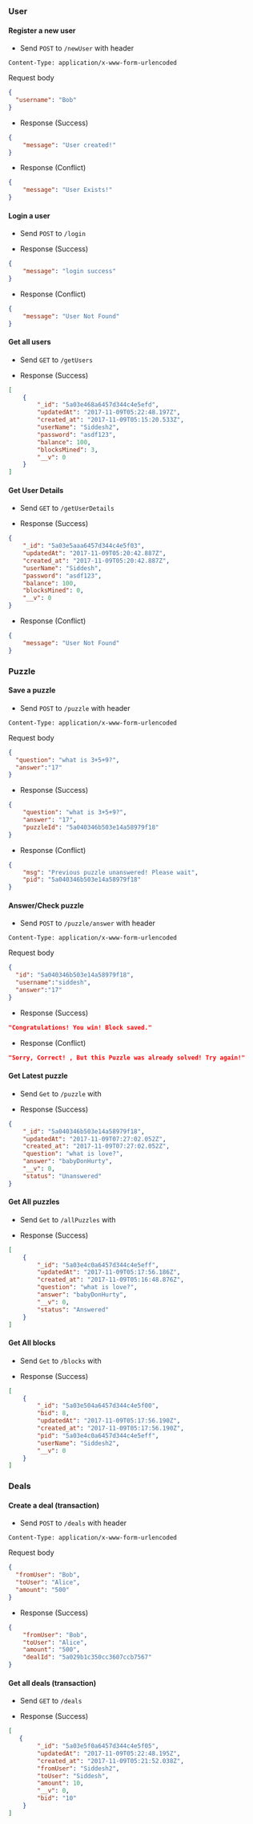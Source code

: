 ### User 

#### Register a new user 

* Send `POST` to `/newUser` with 
header
```
Content-Type: application/x-www-form-urlencoded
```
Request body 
```json
{
  "username": "Bob"
}
```

* Response (Success) 
```json
{
    "message": "User created!"
}
```
* Response (Conflict)
```json
{
    "message": "User Exists!"
}
```


#### Login a user

* Send `POST` to `/login` 

* Response (Success)
```json
{
    "message": "login success"
}
```
* Response (Conflict)
```json
{
    "message": "User Not Found"
}
```

#### Get all users

* Send `GET` to `/getUsers` 

* Response (Success)
```json
[
    {
        "_id": "5a03e468a6457d344c4e5efd",
        "updatedAt": "2017-11-09T05:22:48.197Z",
        "created_at": "2017-11-09T05:15:20.533Z",
        "userName": "Siddesh2",
        "password": "asdf123",
        "balance": 100,
        "blocksMined": 3,
        "__v": 0
    }
]
```
#### Get User Details

* Send `GET` to `/getUserDetails` 

* Response (Success)
```json
{
    "_id": "5a03e5aaa6457d344c4e5f03",
    "updatedAt": "2017-11-09T05:20:42.887Z",
    "created_at": "2017-11-09T05:20:42.887Z",
    "userName": "Siddesh",
    "password": "asdf123",
    "balance": 100,
    "blocksMined": 0,
    "__v": 0
}
```

* Response (Conflict)
```json
{
    "message": "User Not Found"
}
```


### Puzzle 

#### Save a puzzle 

* Send `POST` to `/puzzle` with 
header
```
Content-Type: application/x-www-form-urlencoded
```
Request body 
```json
{
  "question": "what is 3+5+9?",
  "answer":"17"
}
```

* Response (Success) 
```json
{
    "question": "what is 3+5+9?",
    "answer": "17",
    "puzzleId": "5a040346b503e14a58979f18"
}
```
* Response (Conflict)
```json
{
    "msg": "Previous puzzle unanswered! Please wait",
    "pid": "5a040346b503e14a58979f18"
}
```

#### Answer/Check puzzle 

* Send `POST` to `/puzzle/answer` with 
header
```
Content-Type: application/x-www-form-urlencoded
```
Request body 
```json
{
  "id": "5a040346b503e14a58979f18",
  "username":"siddesh",
  "answer":"17"
}
```

* Response (Success) 
```json
"Congratulations! You win! Block saved."
```
* Response (Conflict)
```json
"Sorry, Correct! , But this Puzzle was already solved! Try again!"
```


#### Get Latest puzzle 

* Send `Get` to `/puzzle` with 

* Response (Success) 
```json
{
    "_id": "5a040346b503e14a58979f18",
    "updatedAt": "2017-11-09T07:27:02.052Z",
    "created_at": "2017-11-09T07:27:02.052Z",
    "question": "what is love?",
    "answer": "babyDonHurty",
    "__v": 0,
    "status": "Unanswered"
}
```

#### Get All puzzles

* Send `Get` to `/allPuzzles` with 

* Response (Success) 
```json
[
    {
        "_id": "5a03e4c0a6457d344c4e5eff",
        "updatedAt": "2017-11-09T05:17:56.186Z",
        "created_at": "2017-11-09T05:16:48.876Z",
        "question": "what is love?",
        "answer": "babyDonHurty",
        "__v": 0,
        "status": "Answered"
    }
]
```


#### Get All blocks

* Send `Get` to `/blocks` with 

* Response (Success) 
```json
[
    {
        "_id": "5a03e504a6457d344c4e5f00",
        "bid": 8,
        "updatedAt": "2017-11-09T05:17:56.190Z",
        "created_at": "2017-11-09T05:17:56.190Z",
        "pid": "5a03e4c0a6457d344c4e5eff",
        "userName": "Siddesh2",
        "__v": 0
    }
]
```

### Deals 

#### Create a deal (transaction)

* Send `POST` to `/deals` with 
header
```
Content-Type: application/x-www-form-urlencoded
```
Request body 
```json
{
  "fromUser": "Bob",
  "toUser": "Alice",
  "amount": "500"
}
```

* Response (Success)
```json
{
    "fromUser": "Bob",
    "toUser": "Alice",
    "amount": "500",
    "dealId": "5a029b1c350cc3607ccb7567"
}
```

#### Get all deals (transaction)

* Send `GET` to `/deals` 

* Response (Success)
```json
[
   {
        "_id": "5a03e5f0a6457d344c4e5f05",
        "updatedAt": "2017-11-09T05:22:48.195Z",
        "created_at": "2017-11-09T05:21:52.038Z",
        "fromUser": "Siddesh2",
        "toUser": "Siddesh",
        "amount": 10,
        "__v": 0,
        "bid": "10"
    }
]
```




